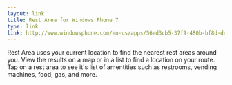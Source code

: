 ```yaml
---
layout: link
title: Rest Area for Windows Phone 7
type: link
link: http://www.windowsphone.com/en-us/apps/56ed3cb5-37f9-480b-bf8d-ded098947e2a
---
```


Rest Area uses your current location to find the nearest rest areas around you. View the results on a map or in a list to find a location on your route. Tap on a rest area to see it's list of amentities such as restrooms, vending machines, food, gas, and more.